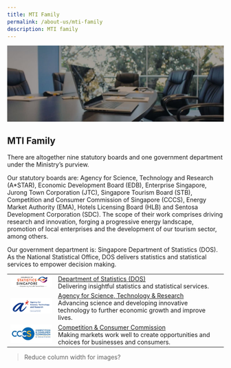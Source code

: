 ```yaml
---
title: MTI Family
permalink: /about-us/mti-family
description: MTI family
---
```

![MTI Family Banner](/images/About%20Us/MTI%20Family/MTIFamily%20_Banner.jpg)

## MTI Family

There are altogether nine statutory boards and one government department under the Ministry’s purview.  
  
Our statutory boards are: Agency for Science, Technology and Research (A\*STAR), Economic Development Board (EDB), Enterprise Singapore, Jurong Town Corporation (JTC), Singapore Tourism Board (STB), Competition and Consumer Commission of Singapore (CCCS), Energy Market Authority (EMA), Hotels Licensing Board (HLB) and Sentosa Development Corporation (SDC). The scope of their work comprises driving research and innovation, forging a progressive energy landscape, promotion of local enterprises and the development of our tourism sector, among others.   
  
Our government department is: Singapore Department of Statistics (DOS). As the National Statistical Office, DOS delivers statistics and statistical services to empower decision making.

|  | |
| -------- | -------- |
| <img src="/images/About%20Us/MTI%20Family/MTIFamily%20_DOSLogo.jpg" alt="DOS logo" style="width:200px;height=50px"> | [Department of Statistics (DOS)](https://www.singstat.gov.sg/)<br>Delivering insightful statistics and statistical services. |
| <img src="/images/About%20Us/MTI%20Family/MTIFamily%20_AStarLogo.jpg" alt="A-Star Logo" style="width:200px;height=50px"> | [Agency for Science, Technology & Research](http://www.a-star.edu.sg/)<br>Advancing science and developing innovative technology to further economic growth and improve lives. |
| <img src="/images/About%20Us/MTI%20Family/MTIFamily%20_CCCSLogo.jpg" alt="CCCS Logo" style="width:200px;height=50px"> | [Competition & Consumer Commission](http://www.cccs.gov.sg/)<br>Making markets work well to create opportunities and choices for businesses and consumers. |

> Reduce column width for images?